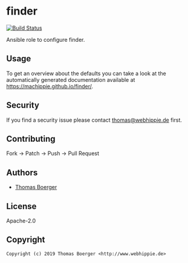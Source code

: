 # finder

[![Build Status](https://cloud.drone.io/api/badges/machippie/finder/status.svg)](https://cloud.drone.io/machippie/finder)

Ansible role to configure finder.

## Usage

To get an overview about the defaults you can take a look at the automatically generated documentation available at https://machippie.github.io/finder/.

## Security

If you find a security issue please contact thomas@webhippie.de first.


## Contributing

Fork -> Patch -> Push -> Pull Request


## Authors

* [Thomas Boerger](https://github.com/tboerger)


## License

Apache-2.0


## Copyright

```
Copyright (c) 2019 Thomas Boerger <http://www.webhippie.de>
```

